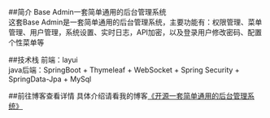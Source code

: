 ##简介
Base Admin一套简单通用的后台管理系统<br/> 
这套Base Admin是一套简单通用的后台管理系统，主要功能有：权限管理、菜单管理、用户管理，系统设置、实时日志，API加密，以及登录用户修改密码、配置个性菜单等

##技术栈
前端：layui<br/> 
java后端：SpringBoot + Thymeleaf + WebSocket + Spring Security + SpringData-Jpa + MySql

##前往博客查看详情
具体介绍请看我的博客[《开源一套简单通用的后台管理系统》](https://www.cnblogs.com/huanzi-qch/p/11534203.html)<br/> 
